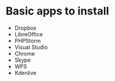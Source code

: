 # Basic apps to install

- Dropbox
- LibreOffice
- PHPStorm
- Visual Studio
- Chrome
- Skype
- WPS
- Kdenlive
